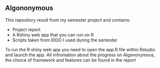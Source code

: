 <h2>Algononymous</h2>

This repository result from my semester project and contains:
  - Project report
  - A Rshiny web app that you can run on R
  - Scripts taken from IDDO I used during the semester
  
To run the R shiny web app you need to open the app.R file within Rstudio and launch the app. All infromation about the progress on Algononymous, the choice of framework and features can be found in the report
